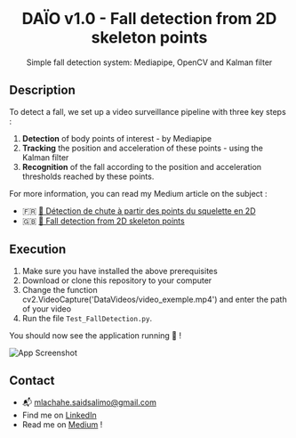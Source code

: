 <br />
<div align="center">
<h1 align="center">DAÏO v1.0 - Fall detection from 2D skeleton points</h1>

  <p align="center">
    Simple fall detection system: Mediapipe, OpenCV and Kalman filter
  </p>

</div>

## Description

To detect a fall, we set up a video surveillance pipeline with three key steps : 
1. **Detection** of body points of interest - by Mediapipe
2. **Tracking** the position and acceleration of these points - using the Kalman filter
3. **Recognition** of the fall according to the position and acceleration thresholds reached by these points.

For more information, you can read my Medium article on the subject :
- 🇫🇷 [📰 Détection de chute à partir des points du squelette en 2D](https://medium.com/wanabilini/détection-de-chute-à-partir-des-points-du-squelette-en-2d-6cfaa1a7fd72)
- 🇬🇧 [📰 Fall detection from 2D skeleton points](https://medium.com/wanabilini/détection-de-chute-à-partir-des-points-du-squelette-en-2d-6cfaa1a7fd72)


## Execution

1. Make sure you have installed the above prerequisites
2. Download or clone this repository to your computer
3. Change the function cv2.VideoCapture('DataVideos/video_exemple.mp4') and enter the path of your video
4. Run the file `Test_FallDetection.py`.

You should now see the application running 🚀 !

![App Screenshot](images%2Fdaio_demo_fall_detection.gif)

## Contact

- 📬 mlachahe.saidsalimo@gmail.com
- Find me on <a href="https://www.linkedin.com/in/mlachahesaidsalimo/">LinkedIn</a>
- Read me on <a href="https://medium.com/wanabilini">Medium</a> !




